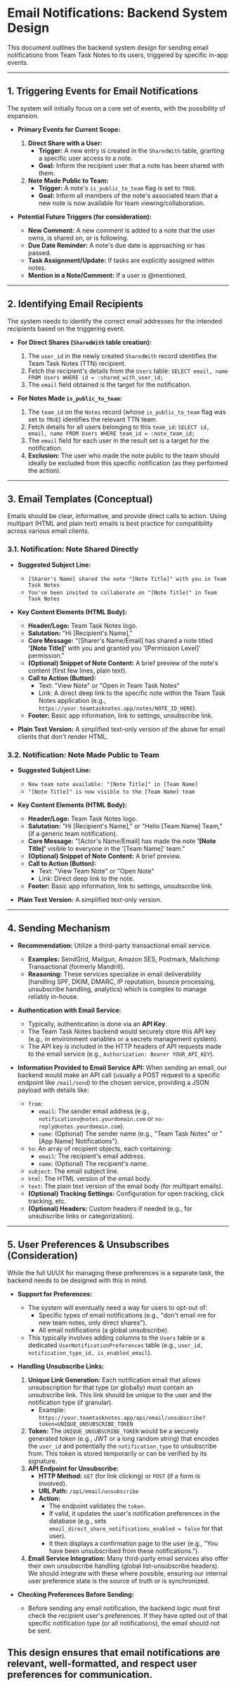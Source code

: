 # Email Notifications: Backend System Design

This document outlines the backend system design for sending email notifications from Team Task Notes to its users, triggered by specific in-app events.

---

## 1. Triggering Events for Email Notifications

The system will initially focus on a core set of events, with the possibility of expansion.

*   **Primary Events for Current Scope:**
    1.  **Direct Share with a User:**
        *   **Trigger:** A new entry is created in the `SharedWith` table, granting a specific user access to a note.
        *   **Goal:** Inform the recipient user that a note has been shared with them.
    2.  **Note Made Public to Team:**
        *   **Trigger:** A note's `is_public_to_team` flag is set to `TRUE`.
        *   **Goal:** Inform all members of the note's associated team that a new note is now available for team viewing/collaboration.

*   **Potential Future Triggers (for consideration):**
    *   **New Comment:** A new comment is added to a note that the user owns, is shared on, or is following.
    *   **Due Date Reminder:** A note's due date is approaching or has passed.
    *   **Task Assignment/Update:** If tasks are explicitly assigned within notes.
    *   **Mention in a Note/Comment:** If a user is @mentioned.

---

## 2. Identifying Email Recipients

The system needs to identify the correct email addresses for the intended recipients based on the triggering event.

*   **For Direct Shares (`SharedWith` table creation):**
    1.  The `user_id` in the newly created `SharedWith` record identifies the Team Task Notes (TTN) recipient.
    2.  Fetch the recipient's details from the `Users` table:
        `SELECT email, name FROM Users WHERE id = :shared_with_user_id;`
    3.  The `email` field obtained is the target for the notification.

*   **For Notes Made `is_public_to_team`:**
    1.  The `team_id` on the `Notes` record (whose `is_public_to_team` flag was set to `TRUE`) identifies the relevant TTN team.
    2.  Fetch details for all users belonging to this `team_id`:
        `SELECT id, email, name FROM Users WHERE team_id = :note_team_id;`
    3.  The `email` field for each user in the result set is a target for the notification.
    4.  **Exclusion:** The user who made the note public to the team should ideally be excluded from this specific notification (as they performed the action).

---

## 3. Email Templates (Conceptual)

Emails should be clear, informative, and provide direct calls to action. Using multipart (HTML and plain text) emails is best practice for compatibility across various email clients.

### 3.1. Notification: Note Shared Directly

*   **Suggested Subject Line:**
    *   `[Sharer's Name] shared the note "[Note Title]" with you in Team Task Notes`
    *   `You've been invited to collaborate on "[Note Title]" in Team Task Notes`

*   **Key Content Elements (HTML Body):**
    *   **Header/Logo:** Team Task Notes logo.
    *   **Salutation:** "Hi [Recipient's Name],"
    *   **Core Message:** "[Sharer's Name/Email] has shared a note titled **'[Note Title]'** with you and granted you '[Permission Level]' permission."
    *   **(Optional) Snippet of Note Content:** A brief preview of the note's content (first few lines, plain text).
    *   **Call to Action (Button):**
        *   Text: "View Note" or "Open in Team Task Notes"
        *   Link: A direct deep link to the specific note within the Team Task Notes application (e.g., `https://your.teamtasknotes.app/notes/NOTE_ID_HERE`).
    *   **Footer:** Basic app information, link to settings, unsubscribe link.

*   **Plain Text Version:** A simplified text-only version of the above for email clients that don't render HTML.

### 3.2. Notification: Note Made Public to Team

*   **Suggested Subject Line:**
    *   `New team note available: "[Note Title]" in [Team Name]`
    *   `"[Note Title]" is now visible to the [Team Name] team`

*   **Key Content Elements (HTML Body):**
    *   **Header/Logo:** Team Task Notes logo.
    *   **Salutation:** "Hi [Recipient's Name]," or "Hello [Team Name] Team," (if a generic team notification).
    *   **Core Message:** "[Actor's Name/Email] has made the note **'[Note Title]'** visible to everyone in the '[Team Name]' team."
    *   **(Optional) Snippet of Note Content:** A brief preview.
    *   **Call to Action (Button):**
        *   Text: "View Team Note" or "Open Note"
        *   Link: Direct deep link to the note.
    *   **Footer:** Basic app information, link to settings, unsubscribe link.

*   **Plain Text Version:** A simplified text-only version.

---

## 4. Sending Mechanism

*   **Recommendation:** Utilize a third-party transactional email service.
    *   **Examples:** SendGrid, Mailgun, Amazon SES, Postmark, Mailchimp Transactional (formerly Mandrill).
    *   **Reasoning:** These services specialize in email deliverability (handling SPF, DKIM, DMARC, IP reputation, bounce processing, unsubscribe handling, analytics) which is complex to manage reliably in-house.

*   **Authentication with Email Service:**
    *   Typically, authentication is done via an **API Key**.
    *   The Team Task Notes backend would securely store this API key (e.g., in environment variables or a secrets management system).
    *   The API key is included in the HTTP headers of API requests made to the email service (e.g., `Authorization: Bearer YOUR_API_KEY`).

*   **Information Provided to Email Service API:**
    When sending an email, our backend would make an API call (usually a POST request to a specific endpoint like `/mail/send`) to the chosen service, providing a JSON payload with details like:
    *   `from`:
        *   `email`: The sender email address (e.g., `notifications@notes.yourdomain.com` or `no-reply@notes.yourdomain.com`).
        *   `name`: (Optional) The sender name (e.g., "Team Task Notes" or "[App Name] Notifications").
    *   `to`: An array of recipient objects, each containing:
        *   `email`: The recipient's email address.
        *   `name`: (Optional) The recipient's name.
    *   `subject`: The email subject line.
    *   `html`: The HTML version of the email body.
    *   `text`: The plain text version of the email body (for multipart emails).
    *   **(Optional) Tracking Settings:** Configuration for open tracking, click tracking, etc.
    *   **(Optional) Headers:** Custom headers if needed (e.g., for unsubscribe links or categorization).

---

## 5. User Preferences & Unsubscribes (Consideration)

While the full UI/UX for managing these preferences is a separate task, the backend needs to be designed with this in mind.

*   **Support for Preferences:**
    *   The system will eventually need a way for users to opt-out of:
        *   Specific types of email notifications (e.g., "don't email me for new team notes, only direct shares").
        *   All email notifications (a global unsubscribe).
    *   This typically involves adding columns to the `Users` table or a dedicated `UserNotificationPreferences` table (e.g., `user_id, notification_type_id, is_enabled_email`).

*   **Handling Unsubscribe Links:**
    1.  **Unique Link Generation:** Each notification email that allows unsubscription for that type (or globally) must contain an unsubscribe link. This link should be unique to the user and the notification type (if granular).
        *   Example: `https://your.teamtasknotes.app/api/email/unsubscribe?token=UNIQUE_UNSUBSCRIBE_TOKEN`
    2.  **Token:** The `UNIQUE_UNSUBSCRIBE_TOKEN` would be a securely generated token (e.g., JWT or a long random string) that encodes the `user_id` and potentially the `notification_type` to unsubscribe from. This token is stored temporarily or can be verified by its signature.
    3.  **API Endpoint for Unsubscribe:**
        *   **HTTP Method:** `GET` (for link clicking) or `POST` (if a form is involved).
        *   **URL Path:** `/api/email/unsubscribe`
        *   **Action:**
            *   The endpoint validates the `token`.
            *   If valid, it updates the user's notification preferences in the database (e.g., sets `email_direct_share_notifications_enabled = false` for that user).
            *   It then displays a confirmation page to the user (e.g., "You have been unsubscribed from these notifications.").
    4.  **Email Service Integration:** Many third-party email services also offer their own unsubscribe handling (global list-unsubscribe headers). We should integrate with these where possible, ensuring our internal user preference state is the source of truth or is synchronized.

*   **Checking Preferences Before Sending:**
    *   Before sending any email notification, the backend logic must first check the recipient user's preferences. If they have opted out of that specific notification type (or all notifications), the email should not be sent.

This design ensures that email notifications are relevant, well-formatted, and respect user preferences for communication.
---
